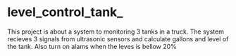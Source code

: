# level_control_tank_
This project is about a system to monitoring 3 tanks in a truck. The system recieves 3 signals from ultrasonic sensors and calculate gallons and level of the tank. Also turn on alams when the leves is bellow 20%
